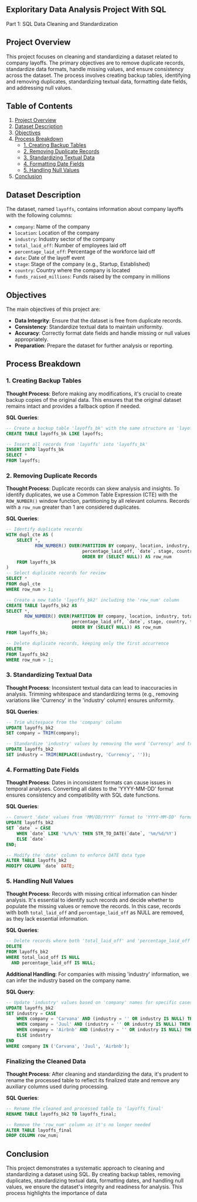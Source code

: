 ## Exploritary Data Analysis Project With SQL

Part 1: SQL Data Cleaning and Standardization

## Project Overview

This project focuses on cleaning and standardizing a dataset related to company layoffs. The primary objectives are to remove duplicate records, standardize data formats, handle missing values, and ensure consistency across the dataset. The process involves creating backup tables, identifying and removing duplicates, standardizing textual data, formatting date fields, and addressing null values.

## Table of Contents

1. [Project Overview](#project-overview)
2. [Dataset Description](#dataset-description)
3. [Objectives](#objectives)
4. [Process Breakdown](#process-breakdown)
   - [1. Creating Backup Tables](#1-creating-backup-tables)
   - [2. Removing Duplicate Records](#2-removing-duplicate-records)
   - [3. Standardizing Textual Data](#3-standardizing-textual-data)
   - [4. Formatting Date Fields](#4-formatting-date-fields)
   - [5. Handling Null Values](#5-handling-null-values)
5. [Conclusion](#conclusion)

## Dataset Description

The dataset, named `layoffs`, contains information about company layoffs with the following columns:

- `company`: Name of the company
- `location`: Location of the company
- `industry`: Industry sector of the company
- `total_laid_off`: Number of employees laid off
- `percentage_laid_off`: Percentage of the workforce laid off
- `date`: Date of the layoff event
- `stage`: Stage of the company (e.g., Startup, Established)
- `country`: Country where the company is located
- `funds_raised_millions`: Funds raised by the company in millions

## Objectives

The main objectives of this project are:

- **Data Integrity**: Ensure that the dataset is free from duplicate records.
- **Consistency**: Standardize textual data to maintain uniformity.
- **Accuracy**: Correctly format date fields and handle missing or null values appropriately.
- **Preparation**: Prepare the dataset for further analysis or reporting.

## Process Breakdown

### 1. Creating Backup Tables

**Thought Process**: Before making any modifications, it's crucial to create backup copies of the original data. This ensures that the original dataset remains intact and provides a fallback option if needed.

**SQL Queries**:

```sql
-- Create a backup table 'layoffs_bk' with the same structure as 'layoffs'
CREATE TABLE layoffs_bk LIKE layoffs;

-- Insert all records from 'layoffs' into 'layoffs_bk'
INSERT INTO layoffs_bk
SELECT * 
FROM layoffs;
```

### 2. Removing Duplicate Records

**Thought Process**: Duplicate records can skew analysis and insights. To identify duplicates, we use a Common Table Expression (CTE) with the `ROW_NUMBER()` window function, partitioning by all relevant columns. Records with a `row_num` greater than 1 are considered duplicates.

**SQL Queries**:

```sql
-- Identify duplicate records
WITH dupl_cte AS (
    SELECT *,
           ROW_NUMBER() OVER(PARTITION BY company, location, industry, total_laid_off, 
                             percentage_laid_off, `date`, stage, country, funds_raised_millions 
                             ORDER BY (SELECT NULL)) AS row_num
    FROM layoffs_bk
)
-- Select duplicate records for review
SELECT *
FROM dupl_cte
WHERE row_num > 1;

-- Create a new table 'layoffs_bk2' including the 'row_num' column
CREATE TABLE layoffs_bk2 AS
SELECT *,
       ROW_NUMBER() OVER(PARTITION BY company, location, industry, total_laid_off, 
                         percentage_laid_off, `date`, stage, country, funds_raised_millions 
                         ORDER BY (SELECT NULL)) AS row_num
FROM layoffs_bk;

-- Delete duplicate records, keeping only the first occurrence
DELETE
FROM layoffs_bk2
WHERE row_num > 1;
```

### 3. Standardizing Textual Data

**Thought Process**: Inconsistent textual data can lead to inaccuracies in analysis. Trimming whitespace and standardizing terms (e.g., removing variations like 'Currency' in the 'industry' column) ensures uniformity.

**SQL Queries**:

```sql
-- Trim whitespace from the 'company' column
UPDATE layoffs_bk2
SET company = TRIM(company);

-- Standardize 'industry' values by removing the word 'Currency' and trimming whitespace
UPDATE layoffs_bk2
SET industry = TRIM(REPLACE(industry, 'Currency', ''));
```

### 4. Formatting Date Fields

**Thought Process**: Dates in inconsistent formats can cause issues in temporal analyses. Converting all dates to the 'YYYY-MM-DD' format ensures consistency and compatibility with SQL date functions.

**SQL Queries**:

```sql
-- Convert 'date' values from 'MM/DD/YYYY' format to 'YYYY-MM-DD' format
UPDATE layoffs_bk2
SET `date` = CASE 
    WHEN `date` LIKE '%/%/%' THEN STR_TO_DATE(`date`, '%m/%d/%Y')
    ELSE `date`
END;

-- Modify the 'date' column to enforce DATE data type
ALTER TABLE layoffs_bk2
MODIFY COLUMN `date` DATE;
```

### 5. Handling Null Values

**Thought Process**: Records with missing critical information can hinder analysis. It's essential to identify such records and decide whether to populate the missing values or remove the records. In this case, records with both `total_laid_off` and `percentage_laid_off` as NULL are removed, as they lack essential information.

**SQL Queries**:

```sql
-- Delete records where both 'total_laid_off' and 'percentage_laid_off' are NULL
DELETE 
FROM layoffs_bk2
WHERE total_laid_off IS NULL
  AND percentage_laid_off IS NULL;
```

**Additional Handling**: For companies with missing 'industry' information, we can infer the industry based on the company name.

**SQL Query**:

```sql
-- Update 'industry' values based on 'company' names for specific cases
UPDATE layoffs_bk2
SET industry = CASE 
    WHEN company = 'Carvana' AND (industry = '' OR industry IS NULL) THEN 'Transportation'
    WHEN company = 'Juul' AND (industry = '' OR industry IS NULL) THEN 'Consumer'
    WHEN company = 'Airbnb' AND (industry = '' OR industry IS NULL) THEN 'Travel'
    ELSE industry
END
WHERE company IN ('Carvana', 'Juul', 'Airbnb');
```

### Finalizing the Cleaned Data

**Thought Process**: After cleaning and standardizing the data, it's prudent to rename the processed table to reflect its finalized state and remove any auxiliary columns used during processing.

**SQL Queries**:

```sql
-- Rename the cleaned and processed table to 'layoffs_final'
RENAME TABLE layoffs_bk2 TO layoffs_final;

-- Remove the 'row_num' column as it's no longer needed
ALTER TABLE layoffs_final
DROP COLUMN row_num;
```

## Conclusion

This project demonstrates a systematic approach to cleaning and standardizing a dataset using SQL. By creating backup tables, removing duplicates, standardizing textual data, formatting dates, and handling null values, we ensure the dataset's integrity and readiness for analysis. This process highlights the importance of data 
